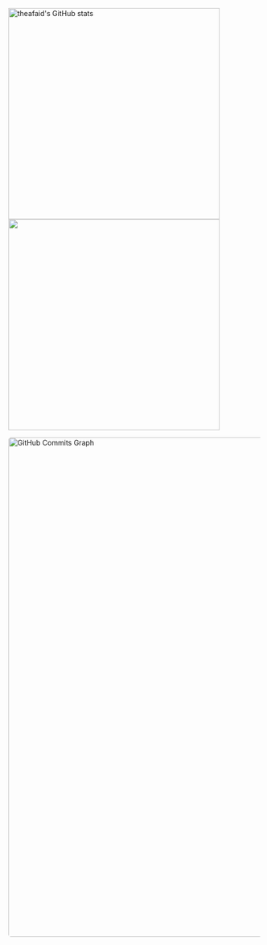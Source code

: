 
<p aligh="left"> <a href="http://www.github.com/theafaid"><img
            src="https://github-readme-stats.vercel.app/api?username=theafaid&show_icons=true&hide=&count_private=true&title_color=000&text_color=000&icon_color=0891b2&bg_color=ddd&hide_border=true&show_icons=true"
            alt="theafaid's GitHub stats" width="420px" /></a> <a href="http://www.github.com/theafaid"><img
            src="https://github-readme-streak-stats.herokuapp.com/?user=theafaid&stroke=000&background=ddd&ring=000&fire=000&currStreakNum=000&currStreakLabel=000&sideNums=000&sideLabels=000&dates=000&hide_border=true"
            width="420px" /></a> </p>
<a href="http://www.github.com/theafaid"><img
        src="https://activity-graph.herokuapp.com/graph?username=miladezzat&bg_color=ddd&color=000&line=0891b2&point=ffffff&area_color=1c1917&area=true&hide_border=true&custom_title=GitHub%20Commits%20Graph"
        alt="GitHub Commits Graph" style="width: 994px;border-radius: 5px;" /></a>
